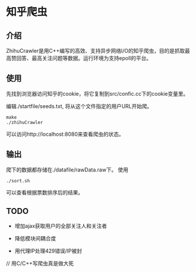 # 知乎爬虫

## 介绍

ZhihuCrawler是用C++编写的高效、支持异步网络I/O的知乎爬虫，目的是抓取最高赞回答、最高关注问题等数据。运行环境为支持epoll的平台。

## 使用

先找到浏览器访问知乎的cookie，将它复制到src/confic.cc下的cookie变量里。

编辑./startfile/seeds.txt, 将从这个文件指定的用户URL开始爬。

    make
    ./zhihuCrawler

可以访问http://localhost:8080来查看爬虫的状态。

## 输出

爬下的数据都存储在./datafile/rawData.raw下。
使用

    ./sort.sh

可以查看根据票数排序后的结果。

## TODO

* 增加ajax获取用户的全部关注人和关注者

* 降低模块间耦合度

* 用代理IP处理429错误/IP被封

// 用C/C++写爬虫真是做大死
